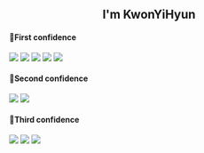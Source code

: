 <h2 align="center">I'm KwonYiHyun</h2>

<h4>🥇First confidence</h4>
<img src="https://img.shields.io/badge/MySQL-4479A1?style=flat-square&logo=mysql&logoColor=white"/>
<img src="https://img.shields.io/badge/Unity-0E1128?style=flat-square&logo=unity&logoColor=white"/>
<img src="https://img.shields.io/badge/CSharp-239120?style=flat-square&logo=csharp&logoColor=white"/>
<img src="https://img.shields.io/badge/Java-007396?style=flat-square&logo=java&logoColor=white"/>
<img src="https://img.shields.io/badge/Java%20Swing-007396?style=flat-square&logo=java&logoColor=white"/>

<h4>🥈Second confidence</h4>
<img src="https://img.shields.io/badge/Excel-217346?style=flat-square&logo=MicrosoftExcel&logoColor=white"/>
<img src="https://img.shields.io/badge/Visual%20Basic%20for%20Applications-217346?style=flat-square&logo=microsoftexcel&logoColor=white"/>

<h4>🥉Third confidence</h4>
<img src="https://img.shields.io/badge/C++-00599C?style=flat-square&logo=c%2b%2b&logoColor=white"/>
<img src="https://img.shields.io/badge/SpringBoot-6DB33F?style=flat-square&logo=springboot&logoColor=white"/>
<img src="https://img.shields.io/badge/Unreal-0E1128?style=flat-square&logo=unrealengine&logoColor=white"/>
